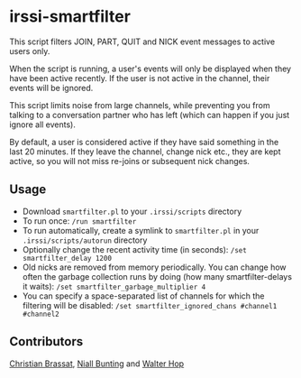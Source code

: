 irssi-smartfilter
=================

This script filters JOIN, PART, QUIT and NICK event messages to active users only.

When the script is running, a user's events will only be displayed when they have been active recently. If the user is not active in the channel, their events will be ignored.

This script limits noise from large channels, while preventing you from talking to a conversation partner who has left (which can happen if you just ignore all events).

By default, a user is considered active if they have said something in the last 20 minutes. If they leave the channel, change nick etc., they are kept active, so you will not miss re-joins or subsequent nick changes.

## Usage
- Download `smartfilter.pl` to your `.irssi/scripts` directory
- To run once: `/run smartfilter`
- To run automatically, create a symlink to `smartfilter.pl` in your `.irssi/scripts/autorun` directory
- Optionally change the recent activity time (in seconds): `/set smartfilter_delay 1200`
- Old nicks are removed from memory periodically. You can change how often the garbage collection runs by doing (how many smartfilter-delays it waits): `/set smartfilter_garbage_multiplier 4`
- You can specify a space-separated list of channels for which the filtering will be disabled: `/set smartfilter_ignored_chans #channel1 #channel2`

## Contributors
[Christian Brassat](http://crshd.anapnea.net/2012/10/03/Smartfilter-for-Irssi/), [Niall Bunting](http://niallbunting.com/) and [Walter Hop](https://lifeforms.nl/)
